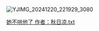 
![YJIMG_20241220_221929_3080](https://github.com/user-attachments/assets/5e4cd402-a211-4849-8685-a31019ab7114)

[她不哄他了 作者：秋日凉.txt](https://github.com/user-attachments/files/18211708/default.txt)

